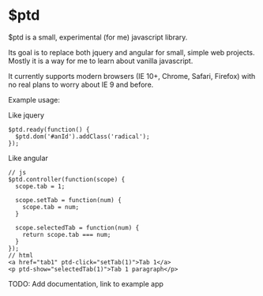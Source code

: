 # $ptd

$ptd is a small, experimental (for me) javascript library.

Its goal is to replace both jquery and angular for small, simple web projects. Mostly it is a way for me to learn about vanilla javascript.

It currently supports modern browsers (IE 10+, Chrome, Safari, Firefox) with no real plans to worry about IE 9 and before.

Example usage:

Like jquery

```
$ptd.ready(function() {
  $ptd.dom('#anId').addClass('radical');
});
```

Like angular

```
// js
$ptd.controller(function(scope) {
  scope.tab = 1;
  
  scope.setTab = function(num) {
    scope.tab = num;
  }

  scope.selectedTab = function(num) {
    return scope.tab === num;
  }
});
// html
<a href="tab1" ptd-click="setTab(1)">Tab 1</a>
<p ptd-show="selectedTab(1)">Tab 1 paragraph</p>
```

TODO: Add documentation, link to example app
